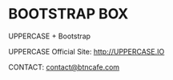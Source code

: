 BOOTSTRAP BOX
=============
UPPERCASE + Bootstrap

UPPERCASE Official Site: http://UPPERCASE.IO

CONTACT: contact@btncafe.com
